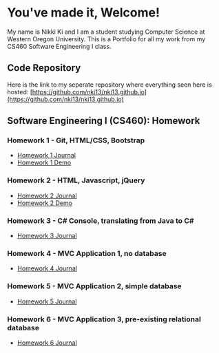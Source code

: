 # You've made it, Welcome!

My name is Nikki Ki and I am a student studying Computer Science at Western Oregon University. This is a Portfolio for all my work from my CS460 Software Engineering I class.

## Code Repository

Here is the link to my seperate repository where everything seen here is hosted: [https://github.com/nki13/nki13.github.io](https://github.com/nki13/nki13.github.io)

## Software Engineering I (CS460): Homework

### Homework 1 - Git, HTML/CSS, Bootstrap
* [Homework 1 Journal](https://nki13.github.io/CS460/HW1)
* [Homework 1 Demo](https://nki13.github.io/CS460/HW1/Demo)

### Homework 2 - HTML, Javascript, jQuery
* [Homework 2 Journal](https://nki13.github.io/CS460/HW2)
* [Homework 2 Demo](https://nki13.github.io/CS460/HW2/Demo)

### Homework 3 - C# Console, translating from Java to C#
* [Homework 3 Journal](https://nki13.github.io/CS460/HW3)

### Homework 4 - MVC Application 1, no database
* [Homework 4 Journal](https://nki13.github.io/CS460/HWK4)

### Homework 5 - MVC Application 2, simple database
* [Homework 5 Journal](https://nki13.github.io/CS460/HW5)

### Homework 6 - MVC Application 3, pre-existing relational database
* [Homework 6 Journal](https://nki13.github.io/CS460/HW6)